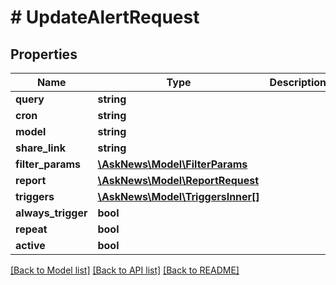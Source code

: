 # # UpdateAlertRequest

## Properties

Name | Type | Description | Notes
------------ | ------------- | ------------- | -------------
**query** | **string** |  | [optional]
**cron** | **string** |  | [optional]
**model** | **string** |  | [optional]
**share_link** | **string** |  | [optional]
**filter_params** | [**\AskNews\Model\FilterParams**](FilterParams.md) |  | [optional]
**report** | [**\AskNews\Model\ReportRequest**](ReportRequest.md) |  | [optional]
**triggers** | [**\AskNews\Model\TriggersInner[]**](TriggersInner.md) |  | [optional]
**always_trigger** | **bool** |  | [optional]
**repeat** | **bool** |  | [optional]
**active** | **bool** |  | [optional]

[[Back to Model list]](../../README.md#models) [[Back to API list]](../../README.md#endpoints) [[Back to README]](../../README.md)
